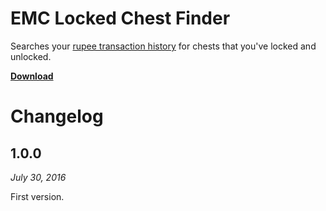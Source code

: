 # EMC Locked Chest Finder

Searches your [rupee transaction history](http://empireminecraft.com/rupees/transactions) for chests that you've locked and unlocked.

**[Download](https://github.com/mangstadt/emc-locked-chest-finder/raw/master/dist/emc-locked-chest-finder-full.jar)**

# Changelog

## 1.0.0
_July 30, 2016_

First version.
